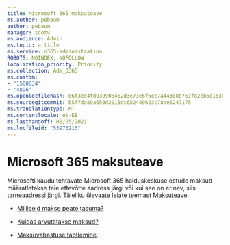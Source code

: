```yaml
---
title: Microsoft 365 maksuteave
ms.author: pebaum
author: pebaum
manager: scotv
ms.audience: Admin
ms.topic: article
ms.service: o365-administration
ROBOTS: NOINDEX, NOFOLLOW
localization_priority: Priority
ms.collection: Adm_O365
ms.custom:
- "1500034"
- "4896"
ms.openlocfilehash: 06f3ed4fd939908462d3e73e6f6ec7a44388d761f82cb6c1638ae1d63217e54d
ms.sourcegitcommit: b5f7da89a650d2915dc652449623c78be6247175
ms.translationtype: MT
ms.contentlocale: et-EE
ms.lasthandoff: 08/05/2021
ms.locfileid: "53976213"
---
```

# <a name="microsoft-365-tax-information"></a>Microsoft 365 maksuteave

Microsofti kaudu tehtavate Microsoft 365 halduskeskuse ostude maksud määratletakse teie ettevõtte aadress järgi või kui see on erinev, siis tarneaadressi järgi. Täieliku ülevaate leiate teemast [Maksuteave](https://docs.microsoft.com/microsoft-365/commerce/billing-and-payments/tax-information?view=o365-worldwide).

- [Milliseid makse peate tasuma?](https://docs.microsoft.com/microsoft-365/commerce/billing-and-payments/tax-information?view=o365-worldwide#what-tax-will-i-be-charged) 

- [Kuidas arvutatakse maksud?](https://docs.microsoft.com/microsoft-365/commerce/billing-and-payments/tax-information?view=o365-worldwide#how-taxes-are-calculated)

- [Maksuvabastuse taotlemine](https://docs.microsoft.com/microsoft-365/commerce/billing-and-payments/tax-information?view=o365-worldwide#apply-for-tax-exempt-status).
